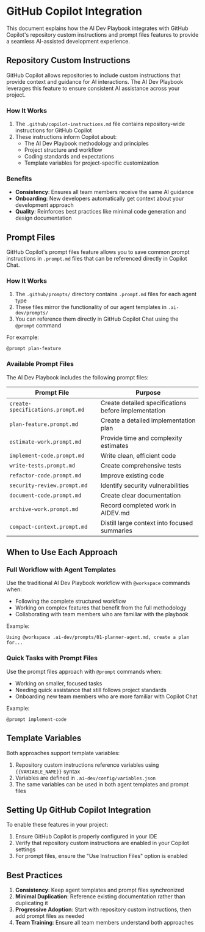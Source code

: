 # GitHub Copilot Integration

This document explains how the AI Dev Playbook integrates with GitHub Copilot's repository custom instructions and prompt files features to provide a seamless AI-assisted development experience.

## Repository Custom Instructions

GitHub Copilot allows repositories to include custom instructions that provide context and guidance for AI interactions. The AI Dev Playbook leverages this feature to ensure consistent AI assistance across your project.

### How It Works

1. The `.github/copilot-instructions.md` file contains repository-wide instructions for GitHub Copilot
2. These instructions inform Copilot about:
   - The AI Dev Playbook methodology and principles
   - Project structure and workflow
   - Coding standards and expectations
   - Template variables for project-specific customization

### Benefits

- **Consistency**: Ensures all team members receive the same AI guidance
- **Onboarding**: New developers automatically get context about your development approach
- **Quality**: Reinforces best practices like minimal code generation and design documentation

## Prompt Files

GitHub Copilot's prompt files feature allows you to save common prompt instructions in `.prompt.md` files that can be referenced directly in Copilot Chat.

### How It Works

1. The `.github/prompts/` directory contains `.prompt.md` files for each agent type
2. These files mirror the functionality of our agent templates in `.ai-dev/prompts/`
3. You can reference them directly in GitHub Copilot Chat using the `@prompt` command

For example:
```
@prompt plan-feature
```

### Available Prompt Files

The AI Dev Playbook includes the following prompt files:

| Prompt File | Purpose |
|-------------|---------|
| `create-specifications.prompt.md` | Create detailed specifications before implementation |
| `plan-feature.prompt.md` | Create a detailed implementation plan |
| `estimate-work.prompt.md` | Provide time and complexity estimates |
| `implement-code.prompt.md` | Write clean, efficient code |
| `write-tests.prompt.md` | Create comprehensive tests |
| `refactor-code.prompt.md` | Improve existing code |
| `security-review.prompt.md` | Identify security vulnerabilities |
| `document-code.prompt.md` | Create clear documentation |
| `archive-work.prompt.md` | Record completed work in AIDEV.md |
| `compact-context.prompt.md` | Distill large context into focused summaries |

## When to Use Each Approach

### Full Workflow with Agent Templates

Use the traditional AI Dev Playbook workflow with `@workspace` commands when:
- Following the complete structured workflow
- Working on complex features that benefit from the full methodology
- Collaborating with team members who are familiar with the playbook

Example:
```
Using @workspace .ai-dev/prompts/01-planner-agent.md, create a plan for...
```

### Quick Tasks with Prompt Files

Use the prompt files approach with `@prompt` commands when:
- Working on smaller, focused tasks
- Needing quick assistance that still follows project standards
- Onboarding new team members who are more familiar with Copilot Chat

Example:
```
@prompt implement-code
```

## Template Variables

Both approaches support template variables:

1. Repository custom instructions reference variables using `{{VARIABLE_NAME}}` syntax
2. Variables are defined in `.ai-dev/config/variables.json`
3. The same variables can be used in both agent templates and prompt files

## Setting Up GitHub Copilot Integration

To enable these features in your project:

1. Ensure GitHub Copilot is properly configured in your IDE
2. Verify that repository custom instructions are enabled in your Copilot settings
3. For prompt files, ensure the "Use Instruction Files" option is enabled

## Best Practices

1. **Consistency**: Keep agent templates and prompt files synchronized
2. **Minimal Duplication**: Reference existing documentation rather than duplicating it
3. **Progressive Adoption**: Start with repository custom instructions, then add prompt files as needed
4. **Team Training**: Ensure all team members understand both approaches
